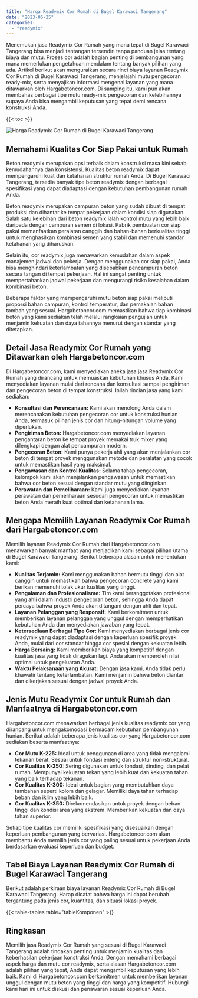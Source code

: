 ```yaml
---
title: "Harga Readymix Cor Rumah di Bugel Karawaci Tangerang"
date: "2023-06-25"
categories: 
  - "readymix"
---
```



Menemukan jasa Readymix Cor Rumah yang mana tepat di Bugel Karawaci Tangerang bisa menjadi tantangan tersendiri tanpa panduan jelas tentang biaya dan mutu. Proses cor adalah bagian penting di pembangunan yang mana memerlukan pengetahuan mendalam tentang banyak pilihan yang ada. Artikel berikut akan menguraikan secara rinci biaya layanan Readymix Cor Rumah di Bugel Karawaci Tangerang, menjelajahi mutu pengecoran ready-mix, serta menyajikan informasi mengenai layanan yang mana ditawarkan oleh Hargabetoncor.com. Di samping itu, kami pun akan membahas berbagai tipe mutu ready-mix pengecoran dan kelebihannya supaya Anda bisa mengambil keputusan yang tepat demi rencana konstruksi Anda.

{{< toc >}}

![Harga Readymix Cor Rumah di Bugel Karawaci Tangerang](https://hargareadymixid.github.io/hbc/readymix-hbc%20(11).png)

## Memahami Kualitas Cor Siap Pakai untuk Rumah

Beton readymix merupakan opsi terbaik dalam konstruksi masa kini sebab kemudahannya dan konsistensi. Kualitas beton readymix dapat mempengaruhi kuat dan ketahanan struktur rumah Anda. Di Bugel Karawaci Tangerang, tersedia banyak tipe beton readymix dengan berbagai spesifikasi yang dapat diadaptasi dengan kebutuhan pembangunan rumah Anda.

Beton readymix merupakan campuran beton yang sudah dibuat di tempat produksi dan dihantar ke tempat pekerjaan dalam kondisi siap digunakan. Salah satu kelebihan dari beton readymix ialah kontrol mutu yang lebih baik daripada dengan campuran semen di lokasi. Pabrik pembuatan cor siap pakai memanfaatkan peralatan canggih dan bahan-bahan berkualitas tinggi untuk menghasilkan kombinasi semen yang stabil dan memenuhi standar ketahanan yang diharuskan.

Selain itu, cor readymix juga menawarkan kemudahan dalam aspek manajemen jadwal dan pekerja. Dengan menggunakan cor siap pakai, Anda bisa menghindari keterlambatan yang disebabkan pencampuran beton secara tangan di tempat pekerjaan. Hal ini sangat penting untuk mempertahankan jadwal pekerjaan dan mengurangi risiko kesalahan dalam kombinasi beton.

Beberapa faktor yang mempengaruhi mutu beton siap pakai meliputi proporsi bahan campuran, kontrol temperatur, dan pemakaian bahan tambah yang sesuai. Hargabetoncor.com memastikan bahwa tiap kombinasi beton yang kami sediakan telah melalui rangkaian pengujian untuk menjamin kekuatan dan daya tahannya menurut dengan standar yang ditetapkan.

## Detail Jasa Readymix Cor Rumah yang Ditawarkan oleh Hargabetoncor.com

Di Hargabetoncor.com, kami menyediakan aneka jasa jasa Readymix Cor Rumah yang dirancang untuk memuaskan kebutuhan khusus Anda. Kami menyediakan layanan mulai dari rencana dan konsultasi sampai pengiriman dan pengecoran beton di tempat konstruksi. Inilah rincian jasa yang kami sediakan:

- **Konsultasi dan Perencanaan:** Kami akan menolong Anda dalam merencanakan kebutuhan pengecoran cor untuk konstruksi hunian Anda, termasuk pilihan jenis cor dan hitung-hitungan volume yang diperlukan.
- **Pengiriman Beton:** Hargabetoncor.com menyediakan layanan pengantaran beton ke tempat proyek memakai truk mixer yang dilengkapi dengan alat pencampuran modern.
- **Pengecoran Beton:** Kami punya pekerja ahli yang akan menjalankan cor beton di tempat proyek menggunakan metode dan peralatan yang cocok untuk memastikan hasil yang maksimal.
- **Pengawasan dan Kontrol Kualitas:** Selama tahap pengecoran, kelompok kami akan menjalankan pengawasan untuk memastikan bahwa cor beton sesuai dengan standar mutu yang diinginkan.
- **Perawatan dan Pemeliharaan:** Kami juga menyediakan layanan perawatan dan pemeliharaan sesudah pengecoran untuk memastikan beton Anda meraih kuat optimal dan ketahanan lama.

## Mengapa Memilih Layanan Readymix Cor Rumah dari Hargabetoncor.com

Memilih layanan Readymix Cor Rumah dari Hargabetoncor.com menawarkan banyak manfaat yang menjadikan kami sebagai pilihan utama di Bugel Karawaci Tangerang. Berikut beberapa alasan untuk menentukan kami:

- **Kualitas Terjamin:** Kami menggunakan bahan bermutu tinggi dan alat canggih untuk memastikan bahwa pengecoran concrete yang kami berikan memenuhi tolak ukur kualitas yang tinggi.
- **Pengalaman dan Profesionalisme:** Tim kami beranggotakan profesional yang ahli dalam industri pengecoran beton, sehingga Anda dapat percaya bahwa proyek Anda akan ditangani dengan ahli dan tepat.
- **Layanan Pelanggan yang Responsif:** Kami berkomitmen untuk memberikan layanan pelanggan yang unggul dengan memperhatikan kebutuhan Anda dan menyediakan jawaban yang tepat.
- **Ketersediaan Berbagai Tipe Cor:** Kami menyediakan berbagai jenis cor readymix yang dapat diadaptasi dengan keperluan spesifik proyek Anda, mulai dari cor standar hingga cor spesial dengan kekuatan lebih.
- **Harga Bersaing:** Kami memberikan biaya yang kompetitif dengan kualitas jasa yang tidak diragukan lagi. Anda akan memperoleh nilai optimal untuk pengeluaran Anda.
- **Waktu Pelaksanaan yang Akurat:** Dengan jasa kami, Anda tidak perlu khawatir tentang keterlambatan. Kami menjamin bahwa beton diantar dan dikerjakan sesuai dengan jadwal proyek Anda.

## Jenis Mutu Readymix Cor untuk Rumah dan Manfaatnya di Hargabetoncor.com

Hargabetoncor.com menawarkan berbagai jenis kualitas readymix cor yang dirancang untuk mengakomodasi bermacam kebutuhan pembangunan hunian. Berikut adalah beberapa jenis kualitas cor yang Hargabetoncor.com sediakan beserta manfaatnya:

- **Cor Mutu K-225:** Ideal untuk penggunaan di area yang tidak mengalami tekanan berat. Sesuai untuk fondasi enteng dan struktur non-struktural.
- **Cor Kualitas K-250:** Sering digunakan untuk fondasi, dinding, dan pelat rumah. Mempunyai kekuatan tekan yang lebih kuat dan kekuatan tahan yang baik terhadap tekanan.
- **Cor Kualitas K-300:** Ideal untuk bagian yang membutuhkan daya tambahan seperti kolom dan gelagar. Memiliki daya tahan terhadap beban dan iklim yang lebih baik.
- **Cor Kualitas K-350:** Direkomendasikan untuk proyek dengan beban tinggi dan kondisi area yang ekstrem. Memberikan kekuatan dan daya tahan superior.

Setiap tipe kualitas cor memiliki spesifikasi yang disesuaikan dengan keperluan pembangunan yang bervariasi. Hargabetoncor.com akan membantu Anda memilih jenis cor yang paling sesuai untuk pekerjaan Anda berdasarkan evaluasi keperluan dan budget.

## Tabel Biaya Layanan Readymix Cor Rumah di Bugel Karawaci Tangerang

Berikut adalah perkiraan biaya layanan Readymix Cor Rumah di Bugel Karawaci Tangerang. Harap dicatat bahwa harga ini dapat berubah tergantung pada jenis cor, kuantitas, dan situasi lokasi proyek.

{{< table-tables table="tableKomponen" >}}

## Ringkasan

Memilih jasa Readymix Cor Rumah yang sesuai di Bugel Karawaci Tangerang adalah tindakan penting untuk menjamin kualitas dan keberhasilan pekerjaan konstruksi Anda. Dengan memahami berbagai aspek harga dan mutu cor readymix, serta alasan Hargabetoncor.com adalah pilihan yang tepat, Anda dapat mengambil keputusan yang lebih baik. Kami di Hargabetoncor.com berkomitmen untuk memberikan layanan unggul dengan mutu beton yang tinggi dan harga yang kompetitif. Hubungi kami hari ini untuk diskusi dan penawaran sesuai keperluan Anda.
